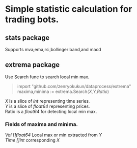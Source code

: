 # Simple statistic calculation for trading bots.
## stats package
Supports mva,ema,rsi,bollinger band,and macd
## extrema package
Use Search func to search local min max.
> import "github.com/zenryokukun/dataprocess/extrema"  
> maxima,minima := extrema.Search(*X,Y,Ratio*)  

*X* is a slice of *int* representing time series.  
*Y* is a slice of *float64* representing prices.  
Ratio is a *float64* for detecting local min max.  

### Fields of maxima and minima.
*Val []float64*    Local max or min extracted from *Y*  
*Time []int*       corresponding *X*
